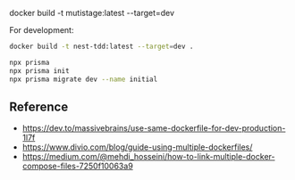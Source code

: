 docker build -t mutistage:latest --target=dev

For development:
```sh
docker build -t nest-tdd:latest --target=dev .
```

```sh
npx prisma
npx prisma init
npx prisma migrate dev --name initial
```

## Reference
- https://dev.to/massivebrains/use-same-dockerfile-for-dev-production-1l7f
- https://www.divio.com/blog/guide-using-multiple-dockerfiles/
- https://medium.com/@mehdi_hosseini/how-to-link-multiple-docker-compose-files-7250f10063a9